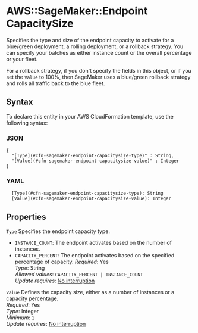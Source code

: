 # AWS::SageMaker::Endpoint CapacitySize<a name="aws-properties-sagemaker-endpoint-capacitysize"></a>

Specifies the type and size of the endpoint capacity to activate for a blue/green deployment, a rolling deployment, or a rollback strategy\. You can specify your batches as either instance count or the overall percentage or your fleet\.

For a rollback strategy, if you don't specify the fields in this object, or if you set the `Value` to 100%, then SageMaker uses a blue/green rollback strategy and rolls all traffic back to the blue fleet\.

## Syntax<a name="aws-properties-sagemaker-endpoint-capacitysize-syntax"></a>

To declare this entity in your AWS CloudFormation template, use the following syntax:

### JSON<a name="aws-properties-sagemaker-endpoint-capacitysize-syntax.json"></a>

```
{
  "[Type](#cfn-sagemaker-endpoint-capacitysize-type)" : String,
  "[Value](#cfn-sagemaker-endpoint-capacitysize-value)" : Integer
}
```

### YAML<a name="aws-properties-sagemaker-endpoint-capacitysize-syntax.yaml"></a>

```
  [Type](#cfn-sagemaker-endpoint-capacitysize-type): String
  [Value](#cfn-sagemaker-endpoint-capacitysize-value): Integer
```

## Properties<a name="aws-properties-sagemaker-endpoint-capacitysize-properties"></a>

`Type`  <a name="cfn-sagemaker-endpoint-capacitysize-type"></a>
Specifies the endpoint capacity type\.  
+  `INSTANCE_COUNT`: The endpoint activates based on the number of instances\.
+  `CAPACITY_PERCENT`: The endpoint activates based on the specified percentage of capacity\.
*Required*: Yes  
*Type*: String  
*Allowed values*: `CAPACITY_PERCENT | INSTANCE_COUNT`  
*Update requires*: [No interruption](https://docs.aws.amazon.com/AWSCloudFormation/latest/UserGuide/using-cfn-updating-stacks-update-behaviors.html#update-no-interrupt)

`Value`  <a name="cfn-sagemaker-endpoint-capacitysize-value"></a>
Defines the capacity size, either as a number of instances or a capacity percentage\.  
*Required*: Yes  
*Type*: Integer  
*Minimum*: `1`  
*Update requires*: [No interruption](https://docs.aws.amazon.com/AWSCloudFormation/latest/UserGuide/using-cfn-updating-stacks-update-behaviors.html#update-no-interrupt)
